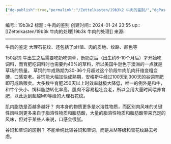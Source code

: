 ```yaml
---
{"dg-publish":true,"permalink":"/Zettelkasten/19b3k2 牛肉的鉴别/","dgPassFrontmatter":true}
---
```


编号:: 19b3k2
标题:: 牛肉的鉴别
创建时间:: 2024-01-24 23:55
up:: [[Zettelkasten/19b3k 牛肉的处理\|19b3k 牛肉的处理]]
来源:: 

---
牛肉的鉴定
大理石花纹、还包括了pH值、肉的质地、纹路、颜色等

150谷饲
牛出生之后需要吃奶吃饲草，断奶之后（出生约6-10个月后）才开始吃饲料，而育肥吃饲料时也需要约40%的草料，所以美国牛逊色于澳洲的一点就是草场的质量。
草饲的牛成熟期为30-36个月超过这个阶段牛肉肌肉纤维变粗变硬，口感变老。谷饲能大幅加快成熟期，安格斯牛经过100天到300天的谷饲育肥即可成熟贩卖。大多数牛育肥250天以上时效率就极大降低，唯一的例外是和牛，和牛个头小、饲料脂肪转化率高，肌肉不容易粗壮变老，所以会用大量时间喂养育肥，以此达到超越M9等级的大理石花纹。

肌内脂肪是否越多越好？
肉本身的物质更多是水溶性物质，而区别肉风味的关键性风味则更多来自于脂溶性物质和脂肪酸，大量的脂溶性物质和脂肪酸带来充足的风味，但对于某些人来说，口感会很腻。

谷饲和草饲的区别？
不能单纯比较谷饲和草饲，而是从M等级和雪花纹路去考虑。
